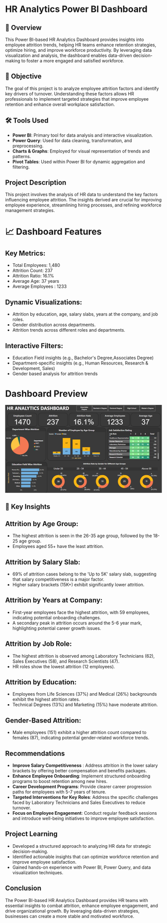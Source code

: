 # HR Analytics Power BI Dashboard
## 📌 Overview
This Power BI-based HR Analytics Dashboard provides insights into employee attrition trends, helping HR teams enhance retention strategies, optimize hiring, and improve workforce productivity. By leveraging data visualization and analysis, the dashboard enables data-driven decision-making to foster a more engaged and satisfied workforce.

## 📌 Objective
The goal of this project is to analyze employee attrition factors and identify key drivers of turnover. Understanding these factors allows HR professionals to implement targeted strategies that improve employee retention and enhance overall workplace satisfaction.

## 🛠 Tools Used
- **Power BI**: Primary tool for data analysis and interactive visualization.
- **Power Query**: Used for data cleaning, transformation, and preprocessing.
- **Charts & Graphs**: Employed for visual representation of trends and patterns.
- **Pivot Tables**: Used within Power BI for dynamic aggregation and filtering.

## Project Description
This project involves the analysis of HR data to understand the key factors influencing employee attrition. The insights derived are crucial for improving employee experience, streamlining hiring processes, and refining workforce management strategies.

# 📈 Dashboard Features
## Key Metrics:
- Total Employees: 1,480
- Attrition Count: 237
- Attrition Ratio: 16.1%
- Average Age: 37 years
- Average Employees : 1233
  
## Dynamic Visualizations:
- Attrition by education, age, salary slabs, years at the company, and job roles.
- Gender distribution across departments.
- Attrition trends across different roles and departments.

## Interactive Filters:
- Education Field insights (e.g., Bachelor's Degree,Associates Degree)
- Department-specific insights (e.g., Human Resources, Research & Development, Sales)
- Gender based analysis for attrition trends
  

# Dashboard Preview
![Dashboard Preview](HRAnalyticsDashboard.png)

## 📌 Key Insights
## Attrition by Age Group:

- The highest attrition is seen in the 26-35 age group, followed by the 18-25 age group.
- Employees aged 55+ have the least attrition.

## Attrition by Salary Slab:
- 69% of attrition cases belong to the 'Up to 5K' salary slab, suggesting that salary competitiveness is a major factor.
- Higher salary brackets (15K+) exhibit significantly lower attrition.

## Attrition by Years at Company:
- First-year employees face the highest attrition, with 59 employees, indicating potential onboarding challenges.
- A secondary peak in attrition occurs around the 5-6 year mark, highlighting potential career growth issues.

## Attrition by Job Role:
- The highest attrition is observed among Laboratory Technicians (62), Sales Executives (58), and Research Scientists (47).
- HR roles show the lowest attrition (12 employees).

## Attrition by Education:

- Employees from Life Sciences (37%) and Medical (26%) backgrounds exhibit the highest attrition rates.
- Technical Degrees (13%) and Marketing (15%) have moderate attrition.

## Gender-Based Attrition:
- Male employees (151) exhibit a higher attrition count compared to females (87), indicating potential gender-related workforce trends.

## Recommendations

- **Improve Salary Competitiveness** : Address attrition in the lower salary brackets by offering better compensation and benefits packages.
- **Enhance Employee Onboarding**: Implement structured onboarding programs to boost retention among new hires.
- **Career Development Programs**: Provide clearer career progression paths for employees with 5-7 years of tenure.
- **Targeted Interventions for Key Roles**: Address the specific challenges faced by Laboratory Technicians and Sales Executives to reduce turnover.
- **Focus on Employee Engagement**: Conduct regular feedback sessions and introduce well-being initiatives to improve employee satisfaction.
  
## Project Learning
- Developed a structured approach to analyzing HR data for strategic decision-making.
- Identified actionable insights that can optimize workforce retention and improve employee satisfaction.
- Gained hands-on experience with Power BI, Power Query, and data visualization techniques.

## Conclusion
The Power BI-based HR Analytics Dashboard provides HR teams with essential insights to combat attrition, enhance employee engagement, and drive organizational growth. By leveraging data-driven strategies, businesses can create a more stable and motivated workforce.

